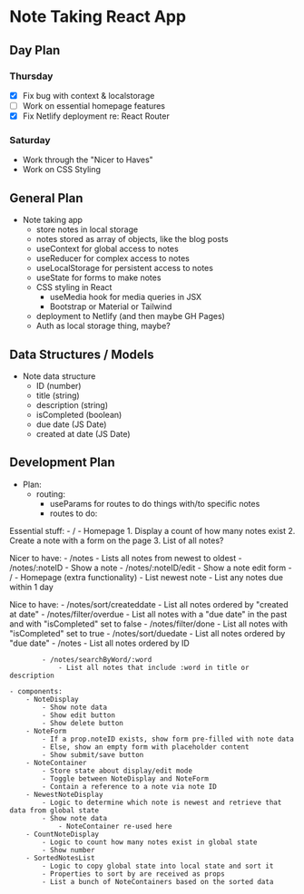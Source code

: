 # Note Taking React App


## Day Plan

### Thursday

- [x] Fix bug with context & localstorage
- [ ] Work on essential homepage features
- [x] Fix Netlify deployment re: React Router 

### Saturday

- Work through the "Nicer to Haves"
- Work on CSS Styling


## General Plan 
- Note taking app 
	- store notes in local storage 
	- notes stored as array of objects, like the blog posts 
	- useContext for global access to notes 
	- useReducer for complex access to notes 
	- useLocalStorage for persistent access to notes 
	- useState for forms to make notes 
	- CSS styling in React 
		- useMedia hook for media queries in JSX 
		- Bootstrap or Material or Tailwind 
	- deployment to Netlify  (and then maybe GH Pages) 
	- Auth as local storage thing, maybe? 

## Data Structures / Models 

- Note data structure
	- ID (number)
	- title (string)
	- description (string)
	- isCompleted (boolean)
	- due date (JS Date)
	- created at date (JS Date)
	
## Development Plan 

- Plan:
	- routing: 
		- useParams for routes to do things with/to specific notes
		- routes to do:

Essential stuff:
			- /
				- Homepage
					1. Display a count of how many notes exist
					2. Create a note with a form on the page 
					3. List of all notes? 
		
Nicer to have:
			- /notes
				- Lists all notes from newest to oldest
			- /notes/:noteID
				- Show a note 
			- /notes/:noteID/edit
				- Show a note edit form 
			- /
				- Homepage (extra functionality)
					- List newest note 
					- List any notes due within 1 day

Nice to have:
			- /notes/sort/createddate
				- List all notes ordered by "created at date"
			- /notes/filter/overdue
				- List all notes with a "due date" in the past and with "isCompleted" set to false
			- /notes/filter/done
				- List all notes with "isCompleted" set to true
			- /notes/sort/duedate
				- List all notes ordered by "due date"
			- /notes
				- List all notes ordered by ID 
			
			- /notes/searchByWord/:word
				- List all notes that include :word in title or description 
	
	- components:
		- NoteDisplay
			- Show note data
			- Show edit button
			- Show delete button 
		- NoteForm
			- If a prop.noteID exists, show form pre-filled with note data 
			- Else, show an empty form with placeholder content 
			- Show submit/save button  
		- NoteContainer
			- Store state about display/edit mode
			- Toggle between NoteDisplay and NoteForm 
			- Contain a reference to a note via note ID 
		- NewestNoteDisplay
			- Logic to determine which note is newest and retrieve that data from global state
			- Show note data 
				- NoteContainer re-used here 
		- CountNoteDisplay
			- Logic to count how many notes exist in global state 
			- Show number
		- SortedNotesList
			- Logic to copy global state into local state and sort it
			- Properties to sort by are received as props 
			- List a bunch of NoteContainers based on the sorted data 

